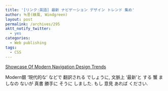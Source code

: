 ```yaml
---
title: '[リンク:英語] 最新 ナビゲーション デザイン トレンド 集め'
author: 녹풍(綠風, Windgreen)
layout: post
permalink: /archives/295
aktt_notify_twitter:
  - yes
categories:
  - Web publishing
tags:
  - CSS
---
```

<a href="http://www.smashingmagazine.com/2010/01/04/showcase-of-modern-navigation-design-trends/" target="_blank">Showcase Of Modern Navigation Design Trends</a>

Modern銀 &#8216;現代的な&#8217; などで 翻訳される でしょうに, 文脈上 &#8216;最新&#8217;と する 蟹 ましなの ないが 真書 勝手に そうに しました. もし 意見 あれば ください.